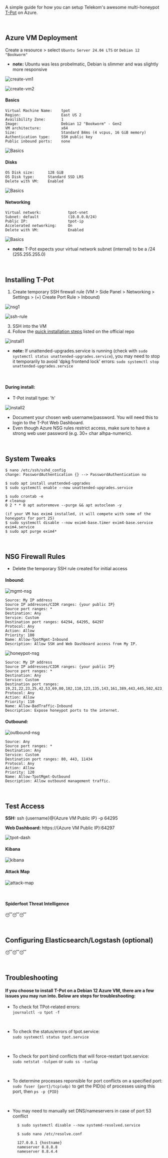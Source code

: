 A simple guide for how you can setup Telekom's awesome multi-honeypot [T-Pot](https://github.com/telekom-security/tpotce) on Azure.

<br>

## Azure VM Deployment

Create a resource > select `Ubuntu Server 24.04 LTS` or `Debian 12 "Bookworm"`
- <b>note:</b> Ubuntu was less probelmatic, Debian is slimmer and was slightly more responsive

![create-vm1](images/create-vm1.png)

![create-vm2](images/create-vm2.png)

#### Basics

    Virtual Machine Name:    tpot
    Region:                  East US 2
    Availibility Zone:       1
    Image:                   Debian 12 "Bookworm" - Gen2
    VM architecture:         x64
    Size:                    Standard B4ms (4 vcpus, 16 GiB memory)
    Authentication type:     SSH public key
    Public inbound ports:    none

![Basics](images/basics.png)


#### Disks

    OS Disk size:      128 GiB
    OS Disk type:      Standard SSD LRS
    Delete with VM:    Enabled

![Basics](images/disks.png)


#### Networking

    Virtual network:            tpot-vnet
    Subnet: default             (10.0.0.0/24)
    Public IP:                  tpot-ip
    Accelerated networking:     On
    Delete with VM:             Enabled

![Basics](images/networking.png)

- <b>note:</b> T-Pot expects your virtual network subnet (internal) to be a /24 (255.255.255.0) 

<br>

## Installing T-Pot

1. Create temporary SSH firewall rule (VM > Side Panel > Networking > Settings > (+) Create Port Rule > Inbound)

![nsg1](images/nsg1.png)

![ssh-rule](images/ssh-rule.png)

3. SSH into the VM
4. Follow the [quick installation steps](https://github.com/telekom-security/tpotce#tldr) listed on the official repo

![install1](images/install1.png)

- <b>note:</b> If unattended-upgrades.service is running (check with `sudo systemctl status unattended-upgrades.service`), you may need to stop it temporarily to avoid 'dpkg frontend lock' errors: `sudo systemctl stop unattended-upgrades.service`

<br>

#### During install:
- T-Pot install type: 'h'

![install2](images/install2.png)

- Document your chosen web username/password. You will need this to login to the T-Pot Web Dashboard.
- Even though Azure NSG rules restrict access, make sure to have a strong web user password (e.g. 30+ char alhpa-numeric).

<br>

## System Tweaks

    $ nano /etc/ssh/sshd_config
    change: PasswordAuthentication {} --> PasswordAuthentication no

    $ sudo apt install unattended-upgrades
    $ sudo systemctl enable --now unattended-upgrades.service
    
    $ sudo crontab -e
    # cleanup
    0 2 * * 0 apt autoremove --purge && apt autoclean -y

    (if your VM has exim4 installed, it will compete with some of the honeypots for port 25)
    $ sudo systemctl disable --now exim4-base.timer exim4-base.service exim4.service
    $ sudo apt purge exim4*

<br>

## NSG Firewall Rules

- Delete the temporary SSH rule created for initial access

#### Inbound:
![mgmt-nsg](images/mgmt-nsg.png)

    Source: My IP address
    Source IP addresses/CIDR ranges: {your public IP}
    Source port ranges: *
    Destination: Any
    Service: Custom
    Destination port ranges: 64294, 64295, 64297
    Protocol: Any
    Action: Allow
    Priority: 100
    Name: Allow-TpotMgmt-Inbound
    Description: Allow SSH and Web Dashboard access from My IP.

![honeypot-nsg](images/honeypot-nsg.png)

    Source: My IP address
    Source IP addresses/CIDR ranges: {your public IP}
    Source port ranges: *
    Destination: Any
    Service: Custom
    Destination port ranges: 19,21,22,23,25,42,53,69,80,102,110,123,135,143,161,389,443,445,502,623,631,993,995,1025,1080,1433,1521,1723,1883,1900,2404,2575,3000,3306,3389,5000,5060,5432,5555,5900,6379,6667,8080,8081,8090,8443,9100,9200,10001,11112,11211,25565,44818,47808,50100
    Protocol: Any
    Action: Allow
    Priority: 110
    Name: Allow-BadTraffic-Inbound
    Description: Expose honeypot ports to the internet.

#### Outbound:

![outbound-nsg](images/nsg-outbound.png)

    Source: Any
    Source port ranges: *
    Destination: Any
    Service: Custom
    Destination port ranges: 80, 443, 11434
    Protocol: Any
    Action: Allow
    Priority: 120
    Name: Allow-TpotMgmt-Outbound
    Description: Allow outbound management traffic.

<br>

## Test Access
<b>SSH:</b> ssh {username}@{Azure VM Public IP} -p 64295

<b>Web Dashboard:</b> https://{Azure VM Public IP}:64297

![tpot-dash](images/tpot-dash.png)

#### Kibana

![kibana](images/kibana-dash.png)

#### Attack Map

![attack-map](images/attack-map.png)

<br>

#### Spiderfoot Threat Intelligence
😴😴😴

<br>

## Configuring Elasticsearch/Logstash (optional)
😴😴😴

<br>

## Troubleshooting
#### If you choose to install T-Pot on a Debian 12 Azure VM, there are a few issues you may run into. Below are steps for troubleshooting:

- To check fot TPot-related errors: <br> `journalctl -u tpot -f`

<br>

- To check the status/errors of tpot.service: <br> `sudo systemctl status tpot.service`

<br>

- To check for port bind conflicts that will force-restart tpot.service: <br> `sudo netstat -tulpen` or `sudo ss -tunlap`

<br>

- To determine processes reponsible for port conflicts on a specified port: <br> `sudo fuser {port}/tcp(udp)` to get the PID(s) of processes using this port, then `ps -p {PID}`

<br>

- You may need to manually set DNS/nameservers in case of port 53 conflict 
        
        $ sudo systemctl disable --now systemd-resolved.service
  
        $ sudo nano /etc/resolve.conf
  
        127.0.0.1 {hostname}
        nameserver 8.8.8.8
        nameserver 8.8.4.4

  <br>

